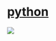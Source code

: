 # **[python](https://www.python.org/)**
![](http://c1912352.cdn.cloudfiles.rackspacecloud.com/2009/01/wordle.png)

